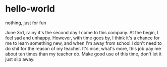 # hello-world
nothing, just for fun

June 3rd, rainy 
it's the second day I come to this company. At the begin, I feel sad and unhappy. However, with time goes by, I think it's a chance for me to learn something new, and when I'm away from school.I don't need to do shit for the reason of my teacher. It's nice, what's more, this job pay me about ten times than my teacher do.
Make good use of this time, don't let it just slip away.
